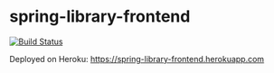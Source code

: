 # spring-library-frontend

[![Build Status](https://travis-ci.org/GrigoriyLyullin/spring-library-frontend.svg?branch=master)](https://travis-ci.org/GrigoriyLyullin/spring-library-frontend)

Deployed on Heroku: https://spring-library-frontend.herokuapp.com
